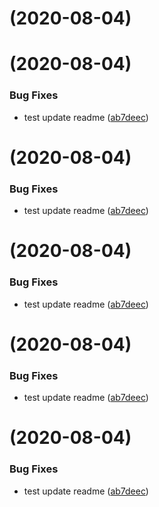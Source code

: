 # [](https://gitswarm.f5net.com/f5aas/f5cs-sdk/compare/v0.1.3...v) (2020-08-04)



# [](https://gitswarm.f5net.com/f5aas/f5cs-sdk/compare/v0.1.2...v) (2020-08-04)


### Bug Fixes

* test update readme ([ab7deec](https://gitswarm.f5net.com/f5aas/f5cs-sdk/commits/ab7deec9f6afac16c1ef78050095ee307eada73a))



# [](https://gitswarm.f5net.com/f5aas/f5cs-sdk/compare/v0.1.2...v) (2020-08-04)


### Bug Fixes

* test update readme ([ab7deec](https://gitswarm.f5net.com/f5aas/f5cs-sdk/commits/ab7deec9f6afac16c1ef78050095ee307eada73a))



# [](https://gitswarm.f5net.com/f5aas/f5cs-sdk/compare/v0.1.2...v) (2020-08-04)


### Bug Fixes

* test update readme ([ab7deec](https://gitswarm.f5net.com/f5aas/f5cs-sdk/commits/ab7deec9f6afac16c1ef78050095ee307eada73a))



# [](https://gitswarm.f5net.com/f5aas/f5cs-sdk/compare/v0.1.2...v) (2020-08-04)


### Bug Fixes

* test update readme ([ab7deec](https://gitswarm.f5net.com/f5aas/f5cs-sdk/commits/ab7deec9f6afac16c1ef78050095ee307eada73a))



# [](https://gitswarm.f5net.com/f5aas/f5cs-sdk/compare/v0.1.2...v) (2020-08-04)


### Bug Fixes

* test update readme ([ab7deec](https://gitswarm.f5net.com/f5aas/f5cs-sdk/commits/ab7deec9f6afac16c1ef78050095ee307eada73a))



